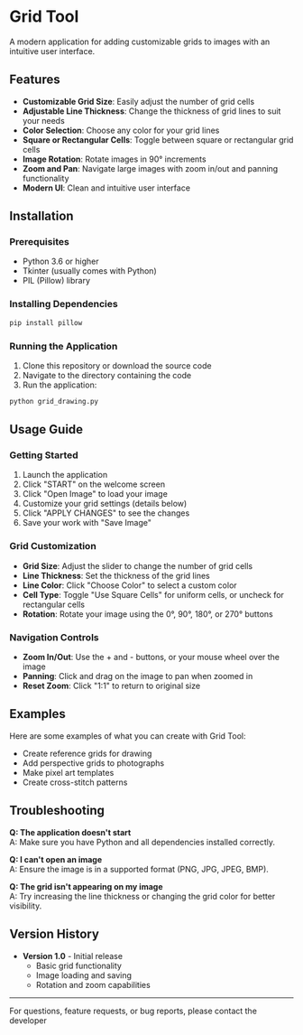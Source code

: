 # Grid Tool

A modern application for adding customizable grids to images with an intuitive user interface.

## Features

- **Customizable Grid Size**: Easily adjust the number of grid cells
- **Adjustable Line Thickness**: Change the thickness of grid lines to suit your needs
- **Color Selection**: Choose any color for your grid lines
- **Square or Rectangular Cells**: Toggle between square or rectangular grid cells
- **Image Rotation**: Rotate images in 90° increments
- **Zoom and Pan**: Navigate large images with zoom in/out and panning functionality
- **Modern UI**: Clean and intuitive user interface

## Installation

### Prerequisites

- Python 3.6 or higher
- Tkinter (usually comes with Python)
- PIL (Pillow) library

### Installing Dependencies

```bash
pip install pillow
```

### Running the Application

1. Clone this repository or download the source code
2. Navigate to the directory containing the code
3. Run the application:

```bash
python grid_drawing.py
```

## Usage Guide

### Getting Started

1. Launch the application
2. Click "START" on the welcome screen
3. Click "Open Image" to load your image
4. Customize your grid settings (details below)
5. Click "APPLY CHANGES" to see the changes
6. Save your work with "Save Image"

### Grid Customization

- **Grid Size**: Adjust the slider to change the number of grid cells
- **Line Thickness**: Set the thickness of the grid lines
- **Line Color**: Click "Choose Color" to select a custom color
- **Cell Type**: Toggle "Use Square Cells" for uniform cells, or uncheck for rectangular cells
- **Rotation**: Rotate your image using the 0°, 90°, 180°, or 270° buttons

### Navigation Controls

- **Zoom In/Out**: Use the + and - buttons, or your mouse wheel over the image
- **Panning**: Click and drag on the image to pan when zoomed in
- **Reset Zoom**: Click "1:1" to return to original size

## Examples

Here are some examples of what you can create with Grid Tool:

- Create reference grids for drawing
- Add perspective grids to photographs
- Make pixel art templates
- Create cross-stitch patterns

## Troubleshooting

**Q: The application doesn't start**  
A: Make sure you have Python and all dependencies installed correctly.

**Q: I can't open an image**  
A: Ensure the image is in a supported format (PNG, JPG, JPEG, BMP).

**Q: The grid isn't appearing on my image**  
A: Try increasing the line thickness or changing the grid color for better visibility.

## Version History

- **Version 1.0** - Initial release
  - Basic grid functionality
  - Image loading and saving
  - Rotation and zoom capabilities

---

For questions, feature requests, or bug reports, please contact the developer
